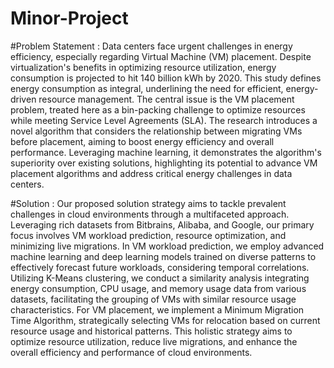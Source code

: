 # Minor-Project

#Problem Statement : 
Data centers face urgent challenges in energy efficiency, especially regarding Virtual Machine (VM) placement. Despite virtualization's benefits in optimizing resource utilization, energy consumption is projected to hit 140 billion kWh by 2020. This study defines energy consumption as integral, underlining the need for efficient, energy-driven resource management. The central issue is the VM placement problem, treated here as a bin-packing challenge to optimize resources while meeting Service Level Agreements (SLA). The research introduces a novel algorithm that considers the relationship between migrating VMs before placement, aiming to boost energy efficiency and overall performance. Leveraging machine learning, it demonstrates the algorithm's superiority over existing solutions, highlighting its potential to advance VM placement algorithms and address critical energy challenges in data centers.

#Solution : 
Our proposed solution strategy aims to tackle prevalent challenges in cloud environments through a multifaceted approach. Leveraging rich datasets from Bitbrains, Alibaba, and Google, our primary focus involves VM workload prediction, resource optimization, and minimizing live migrations. In VM workload prediction, we employ advanced machine learning and deep learning models trained on diverse patterns to effectively forecast future workloads, considering temporal correlations. Utilizing K-Means clustering, we conduct a similarity analysis integrating energy consumption, CPU usage, and memory usage data from various datasets, facilitating the grouping of VMs with similar resource usage characteristics. For VM placement, we implement a Minimum Migration Time Algorithm, strategically selecting VMs for relocation based on current resource usage and historical patterns. This holistic strategy aims to optimize resource utilization, reduce live migrations, and enhance the overall efficiency and performance of cloud environments.
